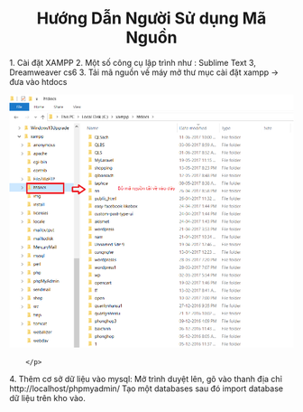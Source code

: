 <h1 align="center">Hướng Dẫn Người Sử dụng Mã Nguồn</h1>
<p>1.  Cài đặt XAMPP
2.	Một số công cụ lập trình như : Sublime Text 3, Dreamweaver cs6
3.	Tải mã nguồn về máy mở thư mục cài đặt xampp -> đưa vào htdocs</p>
 <p align="center">
			<img src="https://github.com/LapTrinhPHP-QLS/CHS/blob/master/T%C3%A0i%20Li%E1%BB%87u/images/ht.png">
			
		</p>
<p>4.	Thêm cơ sở dữ liệu vào mysql:
 Mở trình duyệt lên, gõ vào thanh địa chỉ http://localhost/phpmyadmin/ 
 Tạo một  databases sau đó import database dữ liệu trên kho vào.</p>
